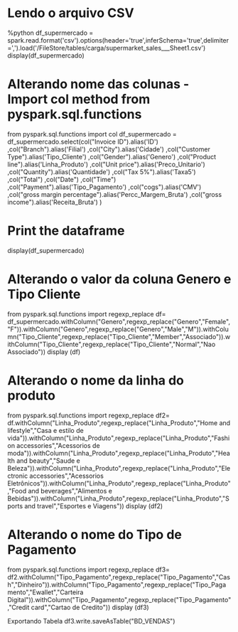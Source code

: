 
# Lendo o arquivo CSV
%python
df_supermercado = spark.read.format('csv').options(header='true',inferSchema='true',delimiter=',').load('/FileStore/tables/carga/supermarket_sales___Sheet1.csv')
display(df_supermercado)


# Alterando nome das colunas -  Import col method from pyspark.sql.functions 
from pyspark.sql.functions import col
df_supermercado = df_supermercado.select(col("Invoice ID").alias('ID')
                            ,col("Branch").alias('Filial')
                            ,col("City").alias('Cidade')
                            ,col("Customer Type").alias('Tipo_Cliente')
                            ,col("Gender").alias('Genero')
                            ,col("Product line").alias('Linha_Produto')
                            ,col("Unit price").alias('Preco_Unitario')
                            ,col("Quantity").alias('Quantidade')
                            ,col("Tax 5%").alias('Taxa5')
                            ,col("Total")
                            ,col("Date")
                            ,col("Time")
                            ,col("Payment").alias('Tipo_Pagamento')
                            ,col("cogs").alias('CMV')
                            ,col("gross margin percentage").alias('Percc_Margem_Bruta')
                            ,col("gross income").alias('Receita_Bruta')
                                                       )
                 
 
# Print the dataframe
display(df_supermercado)

# Alterando o valor da coluna Genero e Tipo Cliente
from pyspark.sql.functions import regexp_replace
df= df_supermercado.withColumn("Genero",regexp_replace("Genero","Female","F")).withColumn("Genero",regexp_replace("Genero","Male","M")).withColumn("Tipo_Cliente",regexp_replace("Tipo_Cliente","Member","Associado")).withColumn("Tipo_Cliente",regexp_replace("Tipo_Cliente","Normal","Nao Associado"))
display (df)

# Alterando o nome da linha do produto
from pyspark.sql.functions import regexp_replace
df2= df.withColumn("Linha_Produto",regexp_replace("Linha_Produto","Home and lifestyle","Casa e estilo de vida")).withColumn("Linha_Produto",regexp_replace("Linha_Produto","Fashion accessories","Acessorios de moda")).withColumn("Linha_Produto",regexp_replace("Linha_Produto","Health and beauty","Saude e Beleza")).withColumn("Linha_Produto",regexp_replace("Linha_Produto","Electronic accessories","Acessorios Eletrônicos")).withColumn("Linha_Produto",regexp_replace("Linha_Produto","Food and beverages","Alimentos e Bebidas")).withColumn("Linha_Produto",regexp_replace("Linha_Produto","Sports and travel","Esportes e Viagens"))
display (df2)

# Alterando o nome do Tipo de Pagamento
from pyspark.sql.functions import regexp_replace
df3= df2.withColumn("Tipo_Pagamento",regexp_replace("Tipo_Pagamento","Cash","Dinheiro")).withColumn("Tipo_Pagamento",regexp_replace("Tipo_Pagamento","Ewallet","Carteira Digital")).withColumn("Tipo_Pagamento",regexp_replace("Tipo_Pagamento","Credit card","Cartao de Credito"))
display (df3)

Exportando Tabela
df3.write.saveAsTable("BD_VENDAS")
